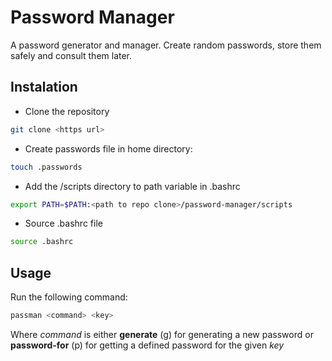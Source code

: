 # Password Manager

A password generator and manager. Create random passwords, store them safely and consult them later.

## Instalation

- Clone the repository
```bash
git clone <https url>
```
- Create passwords file in home directory:
 ```bash
 touch .passwords
 ```
 - Add the /scripts directory to path variable in .bashrc
 ```bash
 export PATH=$PATH:<path to repo clone>/password-manager/scripts
 ```
 - Source .bashrc file
 ```bash
 source .bashrc
 ```

 ## Usage
 Run the following command:
 
 ```bash
 passman <command> <key>
 ```

 Where *command* is either **generate** (g) for generating a new password or **password-for** (p) for getting a defined password for the given *key*
